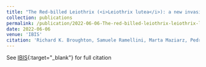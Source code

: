 ```yaml
---
title: "The Red-billed Leiothrix (<i>Leiothrix lutea</i>): a new invasive species for Britain"
collection: publications
permalink: /publication/2022-06-06-The-red-billed-leiothrix-leiothrix-lutea-a-new-invasive-species-for-britain.md
date: 2022-06-06
venue: 'IBIS'
citation: 'Richard K. Broughton, Samuele Ramellini, Marta Maziarz, Pedro F. Pereira &quot;The Red-billed Leiothrix <i>Leiothrix lutea</i> a new invasive species for Britain.&quot; IBIS, 2022.'
---
```

 See [IBIS](https://onlinelibrary.wiley.com/doi/abs/10.1111/ibi.13090){:target="_blank"} for full citation
